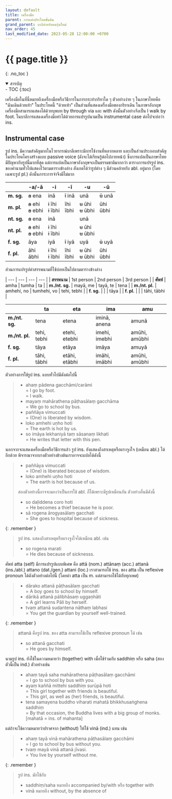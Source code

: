 ```yaml
---
layout: default
title: เครื่องมือ
parent: การแต่งประโยคขั้นต้น
grand_parent: บาลีสำหรับคนรุ่นใหม่
nav_order: 45
last_modified_date: 2023-05-28 12:00:00 +0700
---
```


# {{ page.title  }}
{: .no_toc }

<details open markdown="block">
<summary>สารบัญ</summary>
- TOC
{:toc}
</details>

เครื่องมือในที่นี้หมายถึงเครื่องมือหรือวิธีการในการกระทำกริยาใด ๆ ตัวอย่างง่าย ๆ ในภาษาไทยคือ "ฉันเดินด้วยเท้า" ในประโยคนี้ "ด้วยเท้า" เป็นส่วนที่แสดงเครื่องมือของกริยาเดิน ในภาษาอังกฤษเครื่องมือสามารถแสดงได้ด้วยบุพบท by through via และ with ดังนั้นตัวอย่างจึงเป็น I walk by foot. ในบาลีการแสดงเครื่องมือทำได้ด้วยการแปรรูปนามเป็น instrumental case ต่อไปจะย่อว่า ins.

## Instrumental case

รูป ins. มีความสำคัญมากในไวยากรณ์บาลีเพราะมีการใช้งานที่หลากหลาย และเป็นส่วนประกอบสำคัญในประโยคโครงสร้างแบบ passive voice (ดังจะได้เรียนรู้ต่อไปภายหน้า) ซึ่งการแปลเป็นภาษาไทยมีปัญหากับรูปนี้มากที่สุด แต่การแปลเป็นภาษาอังกฤษจะเป็นธรรมชาติมากกว่า ตารางการแปรรูป ins. ของคำนามทั่วไปแสดงไว้ตามตารางข้างล่าง สังเกตได้ว่ารูปต่าง ๆ มีส่วนคล้ายกับ abl. อยู่มาก (โดยเฉพาะรูป pl.) ดังนั้นภาระการจำจึงมีไม่มาก

|  | -a/-ā | -i | -ī | -u | -ū |
| --- | --- | --- | --- | --- | --- |
| **m. sg.** | ~~a~~ ena | inā | ~~ī~~ inā | unā | ~~ū~~ unā |
| **m. pl.** | ~~a~~ ehi<br>~~a~~ ebhi | ~~i~~ īhi<br>~~i~~ ībhi | īhi<br>ībhi | ~~u~~ ūhi<br>~~u~~ ūbhi | ūhi<br>ūbhi |
| **nt. sg.** | ~~a~~ ena | inā |  | unā |  |
| **nt. pl.** | ~~a~~ ehi<br>~~a~~ ebhi | ~~i~~ īhi<br>~~i~~ ībhi |  | ~~u~~ ūhi<br>~~u~~ ūbhi |  |
| **f. sg.** | āya | iyā | ~~ī~~ iyā | uyā | ~~ū~~ uyā |
| **f. pl.** | āhi<br>ābhi | ~~i~~ īhi<br>~~i~~ ībhi | īhi<br>ībhi | ~~u~~ ūhi<br>~~u~~ ūbhi | ūhi<br>ūbhi |

ส่วนการแปรรูปคำสรรพนามที่ใช้บ่อยเป็นไปตามตารางข้างล่าง

| --- | --- | --- | --- |
| **สรรพนาม** | 1st person | 2nd person | 3rd person |
| **ศัพท์** | amha | tumha | ta |
| **m./nt. sg.** | mayā, me | tayā, te | tena |
| **m./nt. pl.** | amhehi, no | tumhehi, vo | tehi, tebhi |
| **f. sg.** |  |  | tāya |
| **f. pl.** |  |  | tāhi, tābhi |

|  | ta | eta | ima | amu |
| --- | --- | --- | --- | --- |
| **m./nt. sg.** | tena | etena | iminā, anena | amunā |
| **m./nt. pl.** | tehi, tebhi | etehi, etebhi | imehi, imebhi | amūhi, amūbhi |
| **f. sg.** | tāya | etāya | imāya | amuyā |
| **f. pl.** | tāhi, tābhi | etāhi, etābhi | imāhi, imābhi | amūhi, amūbhi |

ตัวอย่างการใช้รูป ins. แบบทั่วไปมีดังต่อไปนี้

> - ahaṃ pādena gacchāmi/carāmi<br>= I go by foot.<br>= I walk.
> - mayaṃ mahārathena pāṭhasālaṃ gacchāma<br>= We go to school by bus.
> - paññāya vimuccati<br>= (One) is liberated by wisdom.
> - loko amhehi uṇho hoti<br>= The earth is hot by us.
> - so imāya lekhaniyā taṃ sāsanaṃ likhati<br>= He writes that letter with this pen.

นอกจากจะแสดงเครื่องมือหรือวิธีการแล้ว รูป ins. ยังแสดงถึงสาเหตุหรือแรงจูงใจ (เหมือน abl.) ได้อีกด้วย พิจารณาจากบางตัวอย่างข้างต้นเราอาจจะแปลได้ดังนี้

> - paññāya vimuccati<br>= (One) is liberated because of wisdom.
> - loko amhehi uṇho hoti<br>= The earth is hot because of us.
>
> สองตัวอย่างนี้อาจจะมองว่าเป็นการใช้ abl. ก็ได้เพราะมีรูปเหมือนกัน ตัวอย่างอื่นมีดังนี้
> - so daḷiddena coro hoti<br>= He becomes a thief because he is poor.
> - sā rogena ārogyasālaṃ gacchati<br>= She goes to hospital because of sickness.

{: .remember }
> รูป ins. แสดงถึงสาเหตุหรือแรงจูงใจได้เหมือน abl. เช่น
> - so rogena marati<br>= He dies because of sicknesss.

ศัพท์ atta (self) มีการแปรรูปแบบพิเศษ คือ attā (nom.) attānaṃ (acc.) attanā (ins./abl.) attano (dat./gen.) attani (loc.) เราสามารถใช้ ins. ของ atta เป็น reflexive pronoun ได้ดังตัวอย่างต่อไปนี้ (โดยคำ atta เป็น m. แต่สามารถใช้ได้กับทุกเพศ)

> - dārako attanā pāṭhasālaṃ gacchati<br>= A boy goes to school by himself.
> - dārikā attanā pālibhāsaṃ uggaṇhāti<br>= A girl learns Pāli by herself.
> - tvaṃ attanā sudantena nāthaṃ labhasi<br>= You get the guardian by yourself well-trained.

{: .remember }
> attanā คือรูป ins. ของ atta สามารถใช้เป็น reflexive pronoun ได้ เช่น
> - so attanā gacchati<br>= He goes by himself.

นามรูป ins. ยังใช้ในความหมายว่า (together) with เมื่อใช้ร่วมกับ saddhiṃ หรือ saha (สองตัวนี้เป็น ind.) ตัวอย่างเช่น

> - ahaṃ tayā saha mahārathena pāṭhasālaṃ gacchāmi<br>= I go to school  by bus with you.
> - ayaṃ kaññā mittehi saddhiṃ surūpā hoti<br>= This girl together with friends is beautiful.<br>= This girl, as well as (her) friends, is beautiful.
> - tena samayena buddho viharati mahatā bhikkhusaṅghena saddhiṃ<br>= By that occasion, the Buddha lives with a big group of monks. [mahatā = ins. of mahanta]

แต่ถ้าจะใช้ความหมายว่าปราศจาก (without) ให้ใช้ vinā (ind.) แทน เช่น

> - ahaṃ tayā vinā mahārathena pāṭhasālaṃ gacchāmi<br>= I go to school  by bus without you.
> - tvaṃ mayā vinā attanā jīvasi.<br>= You live by yourself without me.

{: .remember }
> รูป ins. มักใช้กับ
> - saddhiṃ/saha หมายถึง accompanied by/with หรือ together with
> - vinā หมายถึง without, by the absence of

